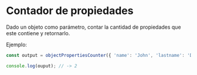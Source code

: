# Contador de propiedades

Dado un objeto como parámetro, contar la cantidad de propiedades que este
contiene y retornarlo.

Ejemplo:

```javascript
const output = objectPropertiesCounter({ 'name': 'John', 'lastname': 'Doe' });

console.log(ouput); // -> 2
```
